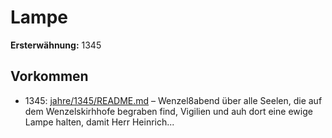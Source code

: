 # Lampe

**Ersterwähnung:** 1345

## Vorkommen
- 1345: [jahre/1345/README.md](../jahre/1345/README.md) – Wenzel8abend
über alle Seelen, die auf dem Wenzelskirhhofe begraben
find, Vigilien und auh dort eine ewige Lampe halten,
damit Herr Heinrich...
